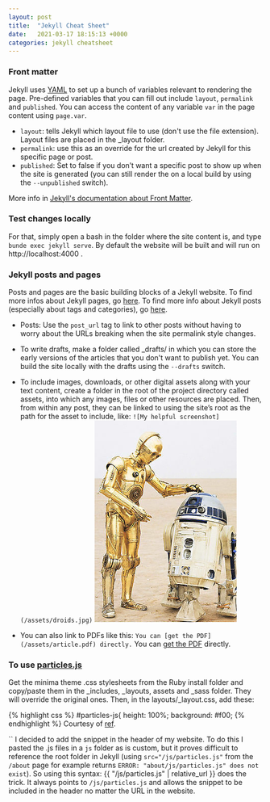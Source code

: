 ```yaml
---
layout: post
title:  "Jekyll Cheat Sheet"
date:   2021-03-17 18:15:13 +0000
categories: jekyll cheatsheet
---
```

### Front matter
Jekyll uses [YAML](https://yaml.org/) to set up a bunch of variables relevant to rendering the page. Pre-defined variables that you can fill out include `layout`, `permalink` and `published`. You can access the content of any variable `var` in the page content using `page.var`.

* `layout`: tells Jekyll which layout file to use (don't use the file extension). Layout files are placed in the _layout folder.
* `permalink`: use this as an override for the url created by Jekyll for this specific page or post.
* `published`: Set to false if you don’t want a specific post to show up when the site is generated (you can still render the on a local build by using the `--unpublished` switch).

More info in [Jekyll's documentation about Front Matter](https://jekyllrb.com/docs/front-matter/).

### Test changes locally
For that, simply open a bash in the folder where the site content is, and type `bunde exec jekyll serve`. By default the website will be built and will run on http://localhost:4000 .

### Jekyll posts and pages
Posts and pages are the basic building blocks of a Jekyll website. To find more infos about Jekyll pages, go [here](https://jekyllrb.com/docs/pages/). To find more info about Jekyll posts (especially about tags and categories), go [here](https://jekyllrb.com/docs/posts/).

* Posts: Use the `post_url` tag to link to other posts without having to worry about the URLs breaking when the site permalink style changes.
* To write drafts, make a folder called _drafts/ in which you can store the early versions of the articles that you don't want to publish yet. You can build the site locally with the drafts using the `--drafts` switch.
* To include images, downloads, or other digital assets along with your text content, create a folder in the root of the project directory called assets, into which any images, files or other resources are placed. Then, from within any post, they can be linked to using the site’s root as the path for the asset to include, like:
`![My helpful screenshot](/assets/droids.jpg)` ![My helpful screenshot](/assets/droids.jpg)

* You can also link to PDFs like this: `You can [get the PDF](/assets/article.pdf) directly.` You can [get the PDF](/assets/article.pdf) directly.

### To use [particles.js](https://vincentgarreau.com/particles.js/)

Get the minima theme .css stylesheets from the Ruby install folder and copy/paste them in the _includes, _layouts, assets and _sass folder. They will override the original ones. Then, in the layouts/_layout.css, add these:

  {% highlight css %}
  #particles-js{
    height: 100%;
    background: #f00;
  {% endhighlight %}
Courtesy of [ref](https://www.youtube.com/watch?v=cUzihD4JBQU).


``
I decided to add the snippet in the header of my website. To do this I pasted the .js files in a `js` folder as is custom, but it proves difficult to reference the root folder in Jekyll (using `src="/js/particles.js"` from the `/about` page for example returns `ERROR: "about/js/particles.js" does not exist`). So using this syntax: \{\{ "/js/particles.js" \| relative_url \}\}  does the trick. It always points to `/js/particles.js` and allows the snippet to be included in the header no matter the URL in the website.


[jekyll-docs]: https://jekyllrb.com/docs/home
[jekyll-gh]:   https://github.com/jekyll/jekyll
[jekyll-talk]: https://talk.jekyllrb.com/
